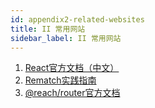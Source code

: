 ```yaml
---
id: appendix2-related-websites
title: II 常用网站
sidebar_label: II 常用网站
---
```


1. [React官方文档（中文）](https://www.reactjscn.com/)
2. [Rematch实践指南](https://rematch.gitbook.io/handbook/)
3. [@reach/router官方文档](https://reach.tech/router)
